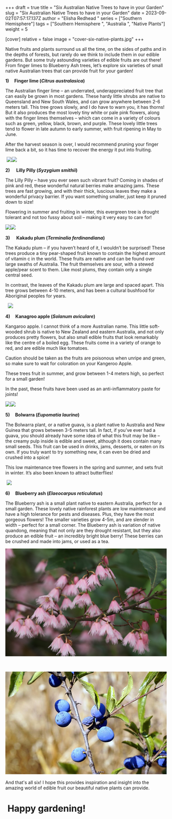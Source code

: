 +++
draft = true
title = "Six Australian Native Trees to have in your Garden"
slug = "Six Australian Native Trees to have in your Garden"
date = 2023-09-02T07:57:17.137Z
author = "Elisha Redhead "
series = ["Southern Hemisphere"]
tags = ["Southern Hemisphere ", "Australia ", "Native Plants"]
weight = 5

[cover]
relative = false
image = "cover-six-native-plants.jpg"
+++
<!--StartFragment-->

Native fruits and plants surround us all the time, on the sides of paths and in the depths of forests, but rarely do we think to include them in our edible gardens. But some truly astounding varieties of edible fruits are out there! From finger limes to Blueberry Ash trees, let’s explore six varieties of small native Australian trees that can provide fruit for your garden!

**1)     Finger lime (*Citrus australasica*)**  

The Australian finger lime – an underrated, underappreciated fruit tree that can easily be grown in most gardens. These hardy little shrubs are native to Queensland and New South Wales, and can grow anywhere between 2-6 meters tall. This tree grows slowly, and I do have to warn you, it has thorns! But it also produces the most lovely tiny white or pale pink flowers, along with the finger limes themselves – which can come in a variety of colours such as green, yellow, black, brown, and purple. These lovely little trees tend to flower in late autumn to early summer, with fruit ripening in May to June.

After the harvest season is over, I would recommend pruning your finger lime back a bit, so it has time to recover the energy it put into fruiting.

 ![](https://lh3.googleusercontent.com/ojeAAtVH1nYoSIvBUsFxaie8enJpASYzkgWtK7XBQtl8p1432wdTEYrPkuVgHXmdGKR1eG_eeA1jJGVbUKdlIFnIkvkrxMWTBmb3mi-rGTkmV5NF2hMCkw8iyY1kktTQNY70BUygrwKucb8yBI986kw)![](https://lh6.googleusercontent.com/JuwRLj_83Tv7haIUwWf4pMmb4E3wGnHc-IsnE3R0UR_HAdw7qnt_aKoxqGLF9yL0RsA4oDN2flezqe5EzOzRqU8QZU2O9PIEtVd5UnIhPVfuqBvMK3fscFEfNIqB2cpNxqARa-LkjwWsyW62Y9QSK94)

**2)      Lilly Pilly (*Syzygium smithii*)**  

The Lilly Pilly – have you ever seen such vibrant fruit? Coming in shades of pink and red, these wonderful natural berries make amazing jams. These trees are fast growing, and with their thick, luscious leaves they make a wonderful privacy barrier. If you want something smaller, just keep it pruned down to size!

Flowering in summer and fruiting in winter, this evergreen tree is drought tolerant and not too fussy about soil – making it very easy to care for!

![](https://lh5.googleusercontent.com/Idg_HAEjvgBA150td1j1FB21Z-9A7T8wBT6MG_akv2_jadhU_3MdJUiNpvR-SIM8FFwFTVgFP44QAtCjcm0P8G9-mOHzEsG7EqQCzhakBX4g8fZLhj_J70O0RpEfrqQ5AJPPnwhwgwxUW8QKaPLH9IA)![](https://lh3.googleusercontent.com/lS6thgK3m4yW7NcIwje5miW5x66JNvUOHgdun-rojOpf9lf0CdVGLDGhC9wYWxFzFOHa74MjHy90LdCTaS4FgHyPjvy-bEoy2mxZ6JfUGF5INdCZ8IKAll5nZd2aXcKhW3IdtCNvJNO_WNnDX3PaRlo)

**3)      Kakadu plum (*Terminalia ferdinandiana*)**

The Kakadu plum – if you haven’t heard of it, I wouldn’t be surprised! These trees produce a tiny pear-shaped fruit known to contain the highest amount of vitamin c in the world. These fruits are native and can be found over large swaths of Australia. The fruit themselves are sour, with a stewed apple/pear scent to them. Like most plums, they contain only a single central seed.

In contrast, the leaves of the Kakadu plum are large and spaced apart. This tree grows between 4-10 meters, and has been a cultural bushfood for Aboriginal peoples for years.

  ![](https://lh6.googleusercontent.com/WyU1wX9vrifyxWsGLXruwlzoNj2YOtCXfqUGzpfPEi2E6Z_3xbNwOvkpJYKPGsS3exCu0-oW-zMILqvRVkyO33P5k941mbFLTJG6HIkr3eANcT5RcGh69kr4LkHCE6iJJ2WXzmGSuLeGuKJKYOVOTSE)

**4)     Kanagroo apple (*Solanum aviculare*)**

Kangaroo apple. I cannot think of a more Australian name. This little soft-wooded shrub is native to New Zealand and eastern Australia, and not only produces pretty flowers, but also small edible fruits that look remarkably like the centre of a boiled egg. These fruits come in a variety of orange to red, and are edible much like tomatoes.

Caution should be taken as the fruits are poisonous when unripe and green, so make sure to wait for coloration on your Kangeroo Apple.

These trees fruit in summer, and grow between 1-4 meters high, so perfect for a small garden!

In the past, these fruits have been used as an anti-inflammatory paste for joints!

![](https://lh3.googleusercontent.com/-keRSPq7e_3oAvOEAU64ax7I4H3DvCZWURxF_So8whAe79dLcAjdsx5Dx42pkgL_xdxhvGqisoqRDzDvmWelw-3UK9egqWjx0fzln5sSUjiYm44ohBzdOmKykPZz_7K2OO0HqfdD0aZplu8ZFOvtkD4)![](https://lh4.googleusercontent.com/5nUcfWRupQPdkwZ9D35yD91GziFhKr-oV87Xqrnu7zw5vppLxer_cTynCIZE6UsNBbR-SmVS2mEqFkXv2f3Qwem9rBF0HpANSqzwSfnfDNIzBTkC-qInNsd1S1KS5WPB5VgWVgI_xbScf_I97zejzZY)

**5)     Bolwarra (*Eupomatia laurina*)**

The Bolwarra plant, or a native guava, is a plant native to Australia and New Guinea that grows between 3-5 meters tall. In fact, if you’ve ever had a guava, you should already have some idea of what this fruit may be like – the creamy pulp inside is edible and sweet, although it does contain many small seeds. This fruit can be used in drinks, jams, desserts, or eaten on its own. If you truly want to try something new, it can even be dried and crushed into a spice!

This low maintenance tree flowers in the spring and summer, and sets fruit in winter. It’s also been known to attract butterflies!

 ![](https://lh4.googleusercontent.com/Nojl58Ecxa6HJ4e5y8U1goqqf2yOQFeRTJM0sFte8xiHncgbtlfOgm22ktteI3u9FFN_Z6Xi3Ocmk7i5GIHMOWKj9gfzIK6f4jPoJLO3dCikmu07uFQ2qsED4I-ZAVseWno0AEdQOZPzXs7laot01Ps)

**6)     Blueberry ash (*Elaeocarpus reticulatus*)**

<!--StartFragment-->



The Blueberry ash is a small plant native to eastern Australia, perfect for a small garden. These lovely native rainforest plants are low maintenance and have a high tolerance for pests and diseases. Plus, they have the most gorgeous flowers! The smaller varieties grow 4-5m, and are slender in width – perfect for a small corner. The Blueberry ash is variation of native quandong, meaning that not only are they drought resistant, but they also produce an edible fruit – an incredibly bright blue berry! These berries can be crushed and made into jams, or used as a tea.

![](ash-2.jpg)

   

![](ash-3.png)



<!--EndFragment-->

<!--LineBreak-->

And that's all six! I hope this provides inspiration and insight into the amazing world of edible fruit our beautiful native plants can provide. 

#  Happy gardening!

<!--EndFragment-->